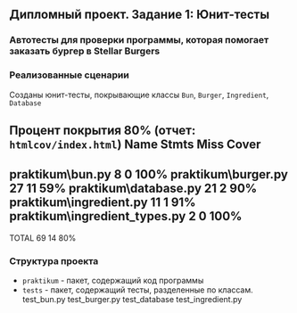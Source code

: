 ## Дипломный проект. Задание 1: Юнит-тесты

### Автотесты для проверки программы, которая помогает заказать бургер в Stellar Burgers

### Реализованные сценарии

Созданы юнит-тесты, покрывающие классы `Bun`, `Burger`, `Ingredient`, `Database`

Процент покрытия 80% (отчет: `htmlcov/index.html`)
Name                            Stmts   Miss  Cover
---------------------------------------------------
praktikum\bun.py                    8      0   100%
praktikum\burger.py                27     11    59%
praktikum\database.py              21      2    90%
praktikum\ingredient.py            11      1    91%
praktikum\ingredient_types.py       2      0   100%
---------------------------------------------------
TOTAL                              69     14    80%
### Структура проекта

- `praktikum` - пакет, содержащий код программы
- `tests` - пакет, содержащий тесты, разделенные по классам. 
test_bun.py
test_burger.py
test_database
test_ingredient.py






   
